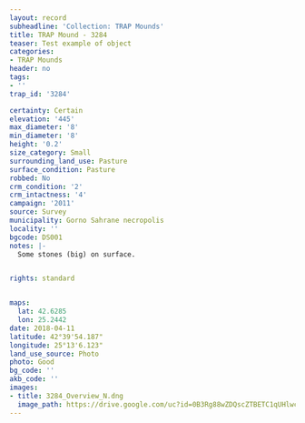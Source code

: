 ```yaml
---
layout: record
subheadline: 'Collection: TRAP Mounds'
title: TRAP Mound - 3284
teaser: Test example of object
categories:
- TRAP Mounds
header: no
tags:
- ''
trap_id: '3284'

certainty: Certain
elevation: '445'
max_diameter: '8'
min_diameter: '8'
height: '0.2'
size_category: Small
surrounding_land_use: Pasture
surface_condition: Pasture
robbed: No
crm_condition: '2'
crm_intactness: '4'
campaign: '2011'
source: Survey
municipality: Gorno Sahrane necropolis
locality: ''
bgcode: DS001
notes: |-
  Some stones (big) on surface.


rights: standard


maps:
  lat: 42.6285
  lon: 25.2442
date: 2018-04-11
latitude: 42°39'54.187"
longitude: 25°13'6.123"
land_use_source: Photo
photo: Good
bg_code: ''
akb_code: ''
images:
- title: 3284_Overview_N.dng
  image_path: https://drive.google.com/uc?id=0B3Rg88wZDQscZTBETC1qUHlwc0k
---
```

